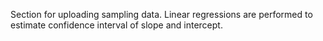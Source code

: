 Section for uploading sampling data.
Linear regressions are performed to estimate confidence interval of slope and intercept.